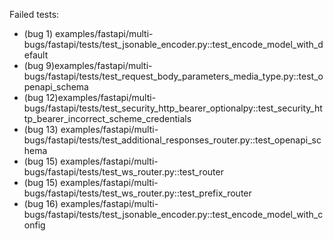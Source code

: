 Failed tests:
  - (bug 1) examples/fastapi/multi-bugs/fastapi/tests/test_jsonable_encoder.py::test_encode_model_with_default
  - (bug 9)examples/fastapi/multi-bugs/fastapi/tests/test_request_body_parameters_media_type.py::test_openapi_schema
  - (bug 12)examples/fastapi/multi-bugs/fastapi/tests/test_security_http_bearer_optionalpy::test_security_http_bearer_incorrect_scheme_credentials
  - (bug 13) examples/fastapi/multi-bugs/fastapi/tests/test_additional_responses_router.py::test_openapi_schema
  - (bug 15) examples/fastapi/multi-bugs/fastapi/tests/test_ws_router.py::test_router
  - (bug 15) examples/fastapi/multi-bugs/fastapi/tests/test_ws_router.py::test_prefix_router
  - (bug 16) examples/fastapi/multi-bugs/fastapi/tests/test_jsonable_encoder.py::test_encode_model_with_config
